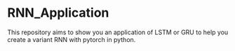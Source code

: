 # RNN_Application
This repository aims to show you an application of LSTM or GRU to help you create a variant RNN with pytorch in python.
